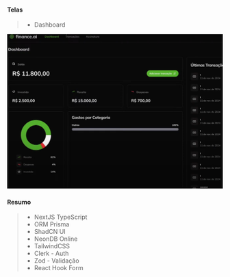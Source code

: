 
#### Telas

> * Dashboard
<img src="./screens/dashboard.png" alt="" />

#### Resumo

> * NextJS TypeScript
> * ORM Prisma
> * ShadCN UI
> * NeonDB Online
> * TailwindCSS
> * Clerk - Auth
> * Zod - Validação
> * React Hook Form

